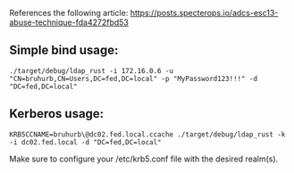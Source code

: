 References the following article: https://posts.specterops.io/adcs-esc13-abuse-technique-fda4272fbd53



Simple bind usage:
------------------
```./target/debug/ldap_rust -i 172.16.0.6 -u "CN=bruhurb,CN=Users,DC=fed,DC=local" -p "MyPassword123!!!" -d "DC=fed,DC=local"```




Kerberos usage:
---------------
```KRB5CCNAME=bruhurb\@dc02.fed.local.ccache ./target/debug/ldap_rust -k -i dc02.fed.local -d "DC=fed,DC=local"```




Make sure to configure your /etc/krb5.conf file with the desired realm(s).
